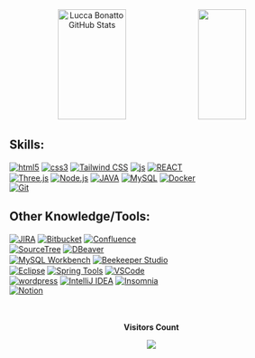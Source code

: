 <div align="center">  
 <img width="49%" height="195px" src="https://github-readme-stats-sigma-five.vercel.app/api?username=DevBonatto&show_icons=true&count_private=true&hide_border=true&title_color=00bfbf&icon_color=00bfbf&text_color=c9d1d9&bg_color=0d1117" alt="Lucca Bonatto GitHub Stats" /> 
  <img width="41%" height="195px" src="https://github-readme-stats-sigma-five.vercel.app/api/top-langs/?username=DevBonatto&layout=compact&hide_border=true&title_color=00bfbf&text_color=00bfbf&bg_color=0d1117" />
</div>

## Skills:
<div style="display: inline-block; width: 350px;">
  <a href="https://developer.mozilla.org/en-US/docs/Web/Guide/HTML/HTML5"><img align="center" alt="html5" src="https://img.shields.io/badge/HTML-E34F26?style=for-the-badge&logo=html5&logoColor=white"/></a>
  <a href="https://developer.mozilla.org/en-US/docs/Web/CSS"><img align="center" alt="css3" src="https://img.shields.io/badge/CSS-1572B6?style=for-the-badge&logo=css3&logoColor=white"/></a>
  <a href="https://tailwindcss.com/"><img align="center" alt="Tailwind CSS" src="https://img.shields.io/badge/Tailwind_CSS-38B2AC?style=for-the-badge&logo=tailwind-css&logoColor=white"/></a>
  <a href="https://developer.mozilla.org/en-US/docs/Web/JavaScript"><img align="center" alt="js" src="https://img.shields.io/badge/JavaScript-F7DF1E?style=for-the-badge&logo=javascript&logoColor=black"/></a>
  <a href="https://reactjs.org/"><img align="center" alt="REACT" src="https://img.shields.io/badge/React-20232A?style=for-the-badge&logo=react&logoColor=61DAFB"/></a>
  <a href="https://threejs.org/"><img align="center" alt="Three.js" src="https://img.shields.io/badge/Three.js-000000?style=for-the-badge&logo=three.js&logoColor=white"/></a>
  <a href="https://nodejs.org/"><img align="center" alt="Node.js" src="https://img.shields.io/badge/Node.js-339933?style=for-the-badge&logo=node.js&logoColor=white"/></a>
  <a href="https://www.java.com/" target="_blank"><img align="center" alt="JAVA" src="https://img.shields.io/badge/Java-ED8B00?style=for-the-badge&logo=java&logoColor=white&labelColor=black"/></a>
  <a href="https://www.mysql.com/"><img align="center" alt="MySQL" src="https://img.shields.io/badge/MySQL-00618A?style=for-the-badge&logo=mysql&logoColor=white"/></a>
  <a href="https://www.docker.com/"><img align="center" alt="Docker" src="https://img.shields.io/badge/Docker-2496ED?style=for-the-badge&logo=docker&logoColor=white"/></a>
  <a href="https://git-scm.com/"><img align="center" alt="Git" src="https://img.shields.io/badge/Git-000000?style=for-the-badge&logo=git&logoColor=F05032"/></a> 
</div>
  
## Other Knowledge/Tools:
<div style="display: inline-block; width: 300px;">
 <a href="https://www.atlassian.com/software/jira"><img align="center" alt="JIRA" src="https://img.shields.io/badge/Jira-0052CC?style=for-the-badge&logo=jira&logoColor=white"/></a>
 <a href="https://bitbucket.org/"><img align="center" alt="Bitbucket" src="https://img.shields.io/badge/Bitbucket-0052CC?style=for-the-badge&logo=bitbucket&logoColor=white"/></a>
 <a href="https://www.atlassian.com/software/confluence"><img align="center" alt="Confluence" src="https://img.shields.io/badge/Confluence-172B4D?style=for-the-badge&logo=confluence&logoColor=white"/></a>
 <a href="https://www.sourcetreeapp.com/"><img align="center" alt="SourceTree" src="https://img.shields.io/badge/SourceTree-000000?style=for-the-badge&logo=sourcetree&logoColor=0052CC"/></a>
 <a href="https://dbeaver.io/"><img align="center" alt="DBeaver" src="https://img.shields.io/badge/DBeaver-6C3C9F?style=for-the-badge&logoColor=white"/></a>
 <a href="https://www.mysql.com/products/workbench/"><img align="center" alt="MySQL Workbench" src="https://img.shields.io/badge/MySQL%20Workbench-00618A?style=for-the-badge&logo=mysql&logoColor=white"/></a>
 <a href="https://www.beekeeperstudio.io/"><img align="center" alt="Beekeeper Studio" src="https://img.shields.io/badge/Beekeeper%20Studio-FCC624?style=for-the-badge&logo=beekeeper&logoColor=black"/></a>
 <a href="https://www.eclipse.org/"><img align="center" alt="Eclipse" src="https://img.shields.io/badge/Eclipse-2C2255?style=for-the-badge&logo=eclipse&logoColor=white"/></a>
 <a href="https://spring.io/tools"><img align="center" alt="Spring Tools" src="https://img.shields.io/badge/Spring%20Tools 4-6DB33F?style=for-the-badge&logo=spring&logoColor=white"/></a>
 <a href="https://code.visualstudio.com/"><img align="center" alt="VSCode" src="https://img.shields.io/badge/VSCode-007ACC?style=for-the-badge&logo=visual-studio-code&logoColor=white"/></a>
 <a href="https://wordpress.org/" target="_blank"><img align="center" alt="wordpress" src="https://img.shields.io/badge/WordPress-21759B.svg?style=for-the-badge&logo=WordPress&logoColor=white"></a>
 <a href="https://www.jetbrains.com/idea/"><img align="center" alt="IntelliJ IDEA" src="https://img.shields.io/badge/IntelliJ%20IDEA-000000?style=for-the-badge&logo=intellij-idea&logoColor=white"/></a>
 <a href="https://insomnia.rest/"><img align="center" alt="Insomnia" src="https://img.shields.io/badge/Insomnia-5849BE?style=for-the-badge&logo=insomnia&logoColor=white"/></a>
 <a href="https://www.notion.so/" target="_blank"><img align="center" alt="Notion" src="https://img.shields.io/badge/Notion-000000.svg?style=for-the-badge&logo=Notion&logoColor=white"></a>
</div>

<br/>
<br/>
<br/>

<p align="center"><b>Visitors Count</b></p>
<p align="center">
  <img src="https://hits.seeyoufarm.com/api/count/incr/badge.svg?url=https://github.com/DevBonatto&count_bg=%2379C83D&title_bg=%23555555&icon=github.svg&icon_color=%23E7E7E7&title=Visitors&edge_flat=false" />
</p>
